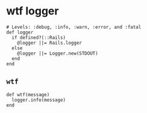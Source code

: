 # wtf logger

```
# Levels: :debug, :info, :warn, :error, and :fatal
def logger
  if defined?(::Rails)
    @logger ||= Rails.logger
  else
    @logger ||= Logger.new(STDOUT)
  end
end
```

## `wtf`
```
def wtf(message)
  logger.info(message)
end
```
